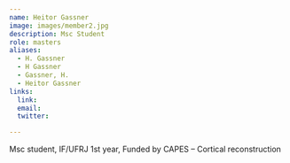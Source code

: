 ```yaml
---
name: Heitor Gassner
image: images/member2.jpg
description: Msc Student
role: masters
aliases:
  - H. Gassner
  - H Gassner
  - Gassner, H.
  - Heitor Gassner
links:
  link: 
  email: 
  twitter: 

---
```


Msc student, IF/UFRJ 1st year, Funded by CAPES – Cortical reconstruction
